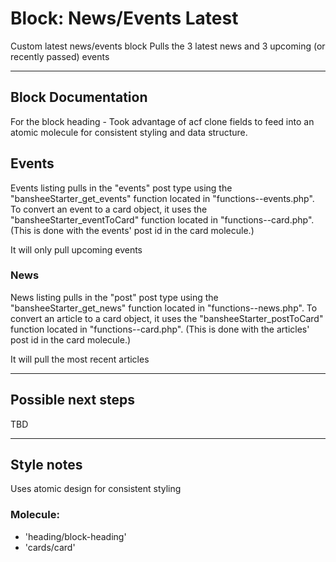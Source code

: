 # Block: News/Events Latest

Custom latest news/events block
Pulls the 3 latest news and 3 upcoming (or recently passed) events

---

## Block Documentation

For the block heading - Took advantage of acf clone fields to feed into an atomic molecule for consistent styling and data structure.

## Events

Events listing pulls in the "events" post type using the "bansheeStarter_get_events" function located in "functions--events.php". To convert an event to a card object, it uses the "bansheeStarter_eventToCard" function located in "functions--card.php". (This is done with the events' post id in the card molecule.)

It will only pull upcoming events

### News

News listing pulls in the "post" post type using the "bansheeStarter_get_news" function located in "functions--news.php". To convert an article to a card object, it uses the "bansheeStarter_postToCard" function located in "functions--card.php". (This is done with the articles' post id in the card molecule.)

It will pull the most recent articles

---

## Possible next steps

TBD

---

## Style notes

Uses atomic design for consistent styling

### Molecule:

- 'heading/block-heading'
- 'cards/card'
